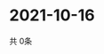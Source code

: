 # 2021-10-16
  共 0条

  <!-- BEGIN -->
  <!-- 最后更新时间Sat Oct 16 2021 00:18:24 GMT+0000 (Coordinated Universal Time) -->
  
  <!-- END -->
  
  